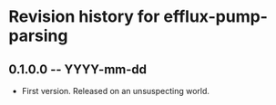 # Revision history for efflux-pump-parsing

## 0.1.0.0 -- YYYY-mm-dd

* First version. Released on an unsuspecting world.

